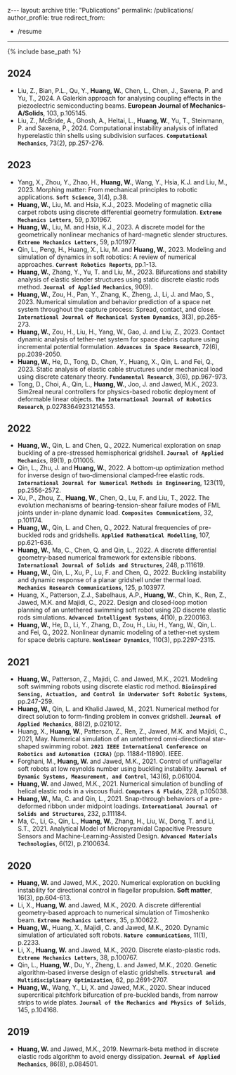 z---
layout: archive
title: "Publications"
permalink: /publications/
author_profile: true
redirect_from:
  - /resume
---

{% include base_path %}

2024
---
* Liu, Z., Bian, P.L., Qu, Y., **Huang, W.**, Chen, L., Chen, J., Saxena, P. and Yu, T., 2024. A Galerkin approach for analysing coupling effects in the piezoelectric semiconducting beams. **European Journal of Mechanics-A/Solids**, 103, p.105145.
* Liu, Z., McBride, A., Ghosh, A., Heltai, L., **Huang, W.**, Yu, T., Steinmann, P. and Saxena, P., 2024. Computational instability analysis of inflated hyperelastic thin shells using subdivision surfaces. **`Computational Mechanics`**, 73(2), pp.257-276.

2023
---
* Yang, X., Zhou, Y., Zhao, H., **Huang, W.**, Wang, Y., Hsia, K.J. and Liu, M., 2023. Morphing matter: From mechanical principles to robotic applications. **`Soft Science`**, 3(4), p.38.
* **Huang, W.**, Liu, M. and Hsia, K.J., 2023. Modeling of magnetic cilia carpet robots using discrete differential geometry formulation. **`Extreme Mechanics Letters`**, 59, p.101967.
* **Huang, W.**, Liu, M. and Hsia, K.J., 2023. A discrete model for the geometrically nonlinear mechanics of hard-magnetic slender structures. **`Extreme Mechanics Letters`**, 59, p.101977.
* Qin, L., Peng, H., Huang, X., Liu, M. and **Huang, W.**, 2023. Modeling and simulation of dynamics in soft robotics: A review of numerical approaches. **`Current Robotics Reports`**, pp.1-13.
* **Huang, W.**, Zhang, Y., Yu, T. and Liu, M., 2023. Bifurcations and stability analysis of elastic slender structures using static discrete elastic rods method. **`Journal of Applied Mechanics`**, 90(9).
* **Huang, W.**, Zou, H., Pan, Y., Zhang, K., Zheng, J., Li, J. and Mao, S., 2023. Numerical simulation and behavior prediction of a space net system throughout the capture process: Spread, contact, and close. **`International Journal of Mechanical System Dynamics`**, 3(3), pp.265-273.
* **Huang, W.**, Zou, H., Liu, H., Yang, W., Gao, J. and Liu, Z., 2023. Contact dynamic analysis of tether-net system for space debris capture using incremental potential formulation. **`Advances in Space Research`**, 72(6), pp.2039-2050.
* **Huang, W.**, He, D., Tong, D., Chen, Y., Huang, X., Qin, L. and Fei, Q., 2023. Static analysis of elastic cable structures under mechanical load using discrete catenary theory. **`Fundamental Research`**, 3(6), pp.967-973.
* Tong, D., Choi, A., Qin, L., **Huang, W.**, Joo, J. and Jawed, M.K., 2023. Sim2real neural controllers for physics-based robotic deployment of deformable linear objects. **`The International Journal of Robotics Research`**, p.02783649231214553.


2022
---
* **Huang, W.**, Qin, L. and Chen, Q., 2022. Numerical exploration on snap buckling of a pre-stressed hemispherical gridshell. **`Journal of Applied Mechanics`**, 89(1), p.011005.
* Qin, L., Zhu, J. and **Huang, W.**, 2022. A bottom‐up optimization method for inverse design of two‐dimensional clamped‐free elastic rods. **`International Journal for Numerical Methods in Engineering`**, 123(11), pp.2556-2572.
* Xu, P., Zhou, Z., **Huang, W.**, Chen, Q., Lu, F. and Liu, T., 2022. The evolution mechanisms of bearing-tension-shear failure modes of FML joints under in-plane dynamic load. **`Composites Communications`**, 32, p.101174.
* **Huang, W.**, Qin, L. and Chen, Q., 2022. Natural frequencies of pre-buckled rods and gridshells. **`Applied Mathematical Modelling`**, 107, pp.621-636.
* **Huang, W.**, Ma, C., Chen, Q. and Qin, L., 2022. A discrete differential geometry-based numerical framework for extensible ribbons. **`International Journal of Solids and Structures`**, 248, p.111619.
* **Huang, W.**, Qin, L., Xu, P., Lu, F. and Chen, Q., 2022. Buckling instability and dynamic response of a planar gridshell under thermal load. **`Mechanics Research Communications`**, 125, p.103977.
* Huang, X., Patterson, Z.J., Sabelhaus, A.P., **Huang, W.**, Chin, K., Ren, Z., Jawed, M.K. and Majidi, C., 2022. Design and closed‐loop motion planning of an untethered swimming soft robot using 2D discrete elastic rods simulations. **`Advanced Intelligent Systems`**, 4(10), p.2200163.
* **Huang, W.**, He, D., Li, Y., Zhang, D., Zou, H., Liu, H., Yang, W., Qin, L. and Fei, Q., 2022. Nonlinear dynamic modeling of a tether-net system for space debris capture. **`Nonlinear Dynamics`**, 110(3), pp.2297-2315.

2021
---
* **Huang, W.**, Patterson, Z., Majidi, C. and Jawed, M.K., 2021. Modeling soft swimming robots using discrete elastic rod method. **`Bioinspired Sensing, Actuation, and Control in Underwater Soft Robotic Systems`**, pp.247-259.
* **Huang, W.**, Qin, L. and Khalid Jawed, M., 2021. Numerical method for direct solution to form-finding problem in convex gridshell. **`Journal of Applied Mechanics`**, 88(2), p.021012.
* Huang, X., **Huang, W.**, Patterson, Z., Ren, Z., Jawed, M.K. and Majidi, C., 2021, May. Numerical simulation of an untethered omni-directional star-shaped swimming robot. **`2021 IEEE International Conference on Robotics and Automation (ICRA)`** (pp. 11884-11890). IEEE.
* Forghani, M., **Huang, W.** and Jawed, M.K., 2021. Control of uniflagellar soft robots at low reynolds number using buckling instability. **`Journal of Dynamic Systems, Measurement, and Control`**, 143(6), p.061004.
* **Huang, W.** and Jawed, M.K., 2021. Numerical simulation of bundling of helical elastic rods in a viscous fluid. **`Computers & Fluids`**, 228, p.105038.
* **Huang, W.**, Ma, C. and Qin, L., 2021. Snap-through behaviors of a pre-deformed ribbon under midpoint loadings. **`International Journal of Solids and Structures`**, 232, p.111184.
* Ma, C., Li, G., Qin, L., **Huang, W.**, Zhang, H., Liu, W., Dong, T. and Li, S.T., 2021. Analytical Model of Micropyramidal Capacitive Pressure Sensors and Machine‐Learning‐Assisted Design. **`Advanced Materials Technologies`**, 6(12), p.2100634.


2020
---
* **Huang, W.** and Jawed, M.K., 2020. Numerical exploration on buckling instability for directional control in flagellar propulsion. **Soft matter**, 16(3), pp.604-613.
* Li, X., **Huang, W.** and Jawed, M.K., 2020. A discrete differential geometry-based approach to numerical simulation of Timoshenko beam. **`Extreme Mechanics Letters`**, 35, p.100622.
* **Huang, W.**, Huang, X., Majidi, C. and Jawed, M.K., 2020. Dynamic simulation of articulated soft robots. **`Nature communications`**, 11(1), p.2233.
* Li, X., **Huang, W.** and Jawed, M.K., 2020. Discrete elasto-plastic rods. **`Extreme Mechanics Letters`**, 38, p.100767.
* Qin, L., **Huang, W.**, Du, Y., Zheng, L. and Jawed, M.K., 2020. Genetic algorithm-based inverse design of elastic gridshells. **`Structural and Multidisciplinary Optimization`**, 62, pp.2691-2707.
* **Huang, W.**, Wang, Y., Li, X. and Jawed, M.K., 2020. Shear induced supercritical pitchfork bifurcation of pre-buckled bands, from narrow strips to wide plates. **`Journal of the Mechanics and Physics of Solids`**, 145, p.104168.

2019
---
* **Huang, W.** and Jawed, M.K., 2019. Newmark-beta method in discrete elastic rods algorithm to avoid energy dissipation. **`Journal of Applied Mechanics`**, 86(8), p.084501.
